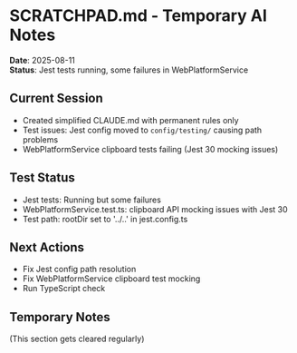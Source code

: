 # SCRATCHPAD.md - Temporary AI Notes

**Date**: 2025-08-11  
**Status**: Jest tests running, some failures in WebPlatformService

## Current Session

- Created simplified CLAUDE.md with permanent rules only
- Test issues: Jest config moved to `config/testing/` causing path problems
- WebPlatformService clipboard tests failing (Jest 30 mocking issues)

## Test Status

- Jest tests: Running but some failures
- WebPlatformService.test.ts: clipboard API mocking issues with Jest 30
- Test path: rootDir set to '../..' in jest.config.ts

## Next Actions

- Fix Jest config path resolution
- Fix WebPlatformService clipboard test mocking
- Run TypeScript check

## Temporary Notes

(This section gets cleared regularly)
